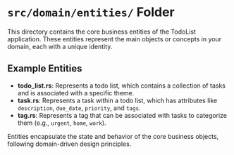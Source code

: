 # `src/domain/entities/` Folder

This directory contains the core business entities of the TodoList application. These entities represent the main objects or concepts in your domain, each with a unique identity.

## Example Entities

- **todo_list.rs**: Represents a todo list, which contains a collection of tasks and is associated with a specific theme.
- **task.rs**: Represents a task within a todo list, which has attributes like `description`, `due_date`, `priority`, and `tags`.
- **tag.rs**: Represents a tag that can be associated with tasks to categorize them (e.g., `urgent`, `home`, `work`).

Entities encapsulate the state and behavior of the core business objects, following domain-driven design principles.
